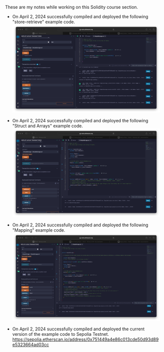 These are my notes while working on this Solidity course section.

- On April 2, 2024 successfully compiled and deployed the following "store-retrieve" example code.
![alt text](./notes/image1.png)

- On April 2, 2024 successfully compiled and deployed the following "Struct and Arrays" example code.
![alt text](./notes/image2.png)

- On April 2, 2024 successfully compiled and deployed the following "Mapping" example code.
![alt text](./notes/image3.png)

- On April 2, 2024 successfully compiled and deployed the current version of the example code to Sepolia Testnet.
https://sepolia.etherscan.io/address/0x751449a4e86c013cde50d93d89e5323664ad03cc
